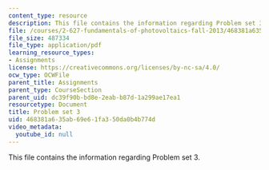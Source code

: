 ```yaml
---
content_type: resource
description: This file contains the information regarding Problem set 3.
file: /courses/2-627-fundamentals-of-photovoltaics-fall-2013/468381a635ab69e61fa350da0b4b774d_MIT2_627F13_pset3.pdf
file_size: 487334
file_type: application/pdf
learning_resource_types:
- Assignments
license: https://creativecommons.org/licenses/by-nc-sa/4.0/
ocw_type: OCWFile
parent_title: Assignments
parent_type: CourseSection
parent_uid: dc39f90b-bd8e-2eab-b87d-1a299ae17ea1
resourcetype: Document
title: Problem set 3
uid: 468381a6-35ab-69e6-1fa3-50da0b4b774d
video_metadata:
  youtube_id: null
---
```

This file contains the information regarding Problem set 3.